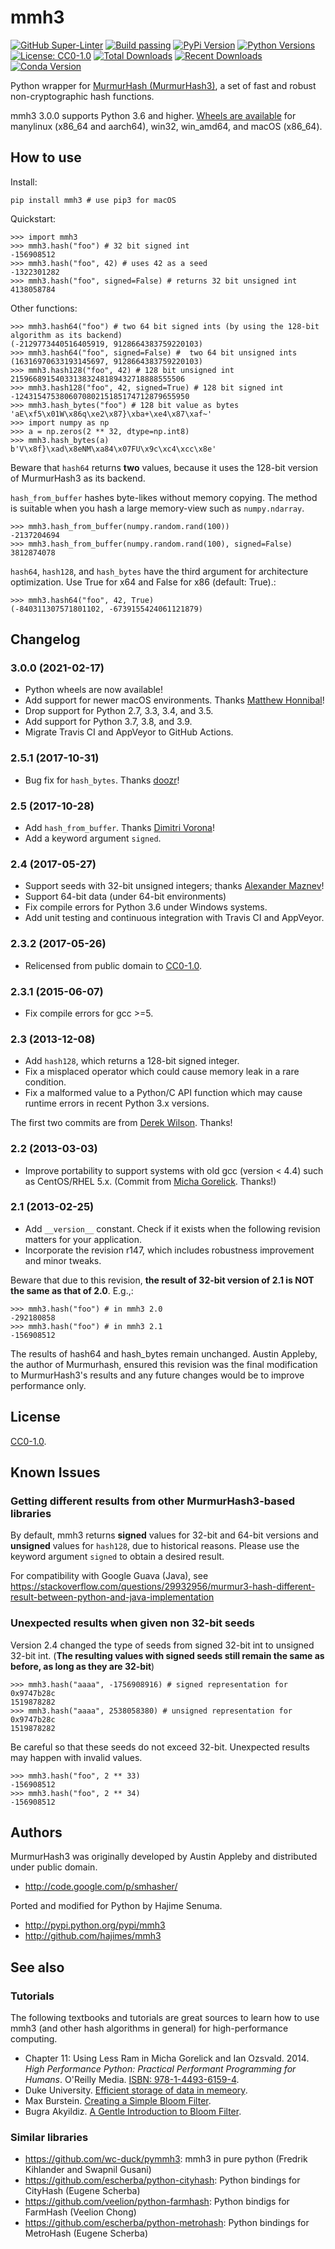 # mmh3
[![GitHub Super-Linter](https://github.com/hajimes/mmh3/workflows/Super-Linter/badge.svg?branch=feature/ghactions)](https://github.com/hajimes/mmh3/actions?query=workflow%3ASuper-Linter+branch%3Amaster)
[![Build passing](https://github.com/hajimes/mmh3/workflows/build/badge.svg?branch=feature/ghactions)](https://github.com/hajimes/mmh3/actions?query=workflow%3Abuild+branch%3Amaster)
[![PyPi Version](https://img.shields.io/pypi/v/mmh3.svg?style=flat-square&logo=pypi&logoColor=white)](https://pypi.org/project/mmh3/)
[![Python Versions](https://img.shields.io/pypi/pyversions/mmh3.svg)](https://pypi.org/project/mmh3/)
[![License: CC0-1.0](https://img.shields.io/badge/License-CC0%201.0-lightgrey.svg)](http://creativecommons.org/publicdomain/zero/1.0/)
[![Total Downloads](https://pepy.tech/badge/mmh3)](https://pepy.tech/project/mmh3)
[![Recent Downloads](https://pepy.tech/badge/mmh3/month)](https://pepy.tech/project/mmh3)
[![Conda Version](https://img.shields.io/conda/vn/conda-forge/mmh3.svg?style=flat-square&logo=conda-forge&logoColor=white)](https://anaconda.org/conda-forge/mmh3)

Python wrapper for [MurmurHash (MurmurHash3)](https://en.wikipedia.org/wiki/MurmurHash), a set of fast and robust non-cryptographic hash functions.

mmh3 3.0.0 supports Python 3.6 and higher. [Wheels are available](https://pypi.org/project/mmh3/3.0.0/#files) for manylinux (x86_64 and aarch64), win32, win_amd64, and macOS (x86_64).

## How to use
Install:
```shell
pip install mmh3 # use pip3 for macOS
```

Quickstart:
```shell
>>> import mmh3
>>> mmh3.hash("foo") # 32 bit signed int
-156908512
>>> mmh3.hash("foo", 42) # uses 42 as a seed
-1322301282
>>> mmh3.hash("foo", signed=False) # returns 32 bit unsigned int
4138058784
```

Other functions:
```shell
>>> mmh3.hash64("foo") # two 64 bit signed ints (by using the 128-bit algorithm as its backend)
(-2129773440516405919, 9128664383759220103)
>>> mmh3.hash64("foo", signed=False) #  two 64 bit unsigned ints
(16316970633193145697, 9128664383759220103)
>>> mmh3.hash128("foo", 42) # 128 bit unsigned int
215966891540331383248189432718888555506
>>> mmh3.hash128("foo", 42, signed=True) # 128 bit signed int
-124315475380607080215185174712879655950
>>> mmh3.hash_bytes("foo") # 128 bit value as bytes
'aE\xf5\x01W\x86q\xe2\x87}\xba+\xe4\x87\xaf~'
>>> import numpy as np
>>> a = np.zeros(2 ** 32, dtype=np.int8)
>>> mmh3.hash_bytes(a)
b'V\x8f}\xad\x8eNM\xa84\x07FU\x9c\xc4\xcc\x8e'
```

Beware that `hash64` returns **two** values, because it uses the 128-bit version of MurmurHash3 as its backend.

`hash_from_buffer` hashes byte-likes without memory copying. The method is suitable when you hash a large memory-view such as `numpy.ndarray`.

```shell
>>> mmh3.hash_from_buffer(numpy.random.rand(100))
-2137204694
>>> mmh3.hash_from_buffer(numpy.random.rand(100), signed=False)
3812874078
```

`hash64`, `hash128`, and `hash_bytes` have the third argument for architecture optimization. Use True for x64 and False for x86 (default: True).:

```shell
>>> mmh3.hash64("foo", 42, True) 
(-840311307571801102, -6739155424061121879)
```

## Changelog
### 3.0.0 (2021-02-17)
* Python wheels are now available!
* Add support for newer macOS environments. Thanks [Matthew Honnibal](https://github.com/honnibal)!
* Drop support for Python 2.7, 3.3, 3.4, and 3.5.
* Add support for Python 3.7, 3.8, and 3.9.
* Migrate Travis CI and AppVeyor to GitHub Actions.

### 2.5.1 (2017-10-31)
* Bug fix for `hash_bytes`. Thanks [doozr](https://github.com/doozr)!

### 2.5 (2017-10-28)
* Add `hash_from_buffer`. Thanks [Dimitri Vorona](https://github.com/alendit)!
* Add a keyword argument `signed`.

### 2.4 (2017-05-27)
* Support seeds with 32-bit unsigned integers; thanks [Alexander Maznev](https://github.com/pik)!
* Support 64-bit data (under 64-bit environments)
* Fix compile errors for Python 3.6 under Windows systems.
* Add unit testing and continuous integration with Travis CI and AppVeyor.

### 2.3.2 (2017-05-26)
* Relicensed from public domain to [CC0-1.0](./LICENSE).

### 2.3.1 (2015-06-07)
* Fix compile errors for gcc >=5.

### 2.3 (2013-12-08)
* Add `hash128`, which returns a 128-bit signed integer.
* Fix a misplaced operator which could cause memory leak in a rare condition.
* Fix a malformed value to a Python/C API function which may cause runtime errors in recent Python 3.x versions.

The first two commits are from [Derek Wilson](https://github.com/underrun). Thanks!

### 2.2 (2013-03-03)
* Improve portability to support systems with old gcc (version < 4.4) such as CentOS/RHEL 5.x. (Commit from [Micha Gorelick](https://github.com/mynameisfiber). Thanks!)

### 2.1 (2013-02-25)

* Add `__version__` constant. Check if it exists when the following revision matters for your application.
* Incorporate the revision r147, which includes robustness improvement and minor tweaks.

Beware that due to this revision, **the result of 32-bit version of 2.1 is NOT the same as that of 2.0**. E.g.,:

```shell
>>> mmh3.hash("foo") # in mmh3 2.0
-292180858
>>> mmh3.hash("foo") # in mmh3 2.1
-156908512
```

The results of hash64 and hash_bytes remain unchanged. Austin Appleby, the author of Murmurhash, ensured this revision was the final modification to MurmurHash3's results and any future changes would be to improve performance only.

## License

[CC0-1.0](./LICENSE).

## Known Issues
### Getting different results from other MurmurHash3-based libraries
By default, mmh3 returns **signed** values for 32-bit and 64-bit versions and **unsigned** values for `hash128`, due to historical reasons. Please use the keyword argument `signed` to obtain a desired result.

For compatibility with Google Guava (Java), see <https://stackoverflow.com/questions/29932956/murmur3-hash-different-result-between-python-and-java-implementation>

### Unexpected results when given non 32-bit seeds
Version 2.4 changed the type of seeds from signed 32-bit int to unsigned 32-bit int. (**The resulting values with signed seeds still remain the same as before, as long as they are 32-bit**)

```shell
>>> mmh3.hash("aaaa", -1756908916) # signed representation for 0x9747b28c
1519878282
>>> mmh3.hash("aaaa", 2538058380) # unsigned representation for 0x9747b28c
1519878282
```

Be careful so that these seeds do not exceed 32-bit. Unexpected results may happen with invalid values.

```shell
>>> mmh3.hash("foo", 2 ** 33)
-156908512
>>> mmh3.hash("foo", 2 ** 34)
-156908512
```

## Authors
MurmurHash3 was originally developed by Austin Appleby and distributed under public domain.

* <http://code.google.com/p/smhasher/>

Ported and modified for Python by Hajime Senuma.

* <http://pypi.python.org/pypi/mmh3>
* <http://github.com/hajimes/mmh3>

## See also
### Tutorials
The following textbooks and tutorials are great sources to learn how to use mmh3 (and other hash algorithms in general) for high-performance computing.

* Chapter 11: Using Less Ram in Micha Gorelick and Ian Ozsvald. 2014. *High Performance Python: Practical Performant Programming for Humans*. O'Reilly Media. [ISBN: 978-1-4493-6159-4](https://www.amazon.com/dp/1449361595).
* Duke University. [Efficient storage of data in memeory](http://people.duke.edu/~ccc14/sta-663-2016/20B_Big_Data_Structures.html).
* Max Burstein. [Creating a Simple Bloom Filter](http://www.maxburstein.com/blog/creating-a-simple-bloom-filter/).
* Bugra Akyildiz. [A Gentle Introduction to Bloom Filter](https://www.kdnuggets.com/2016/08/gentle-introduction-bloom-filter.html).

### Similar libraries
* <https://github.com/wc-duck/pymmh3>: mmh3 in pure python (Fredrik Kihlander and Swapnil Gusani)
* <https://github.com/escherba/python-cityhash>: Python bindings for CityHash (Eugene Scherba)
* <https://github.com/veelion/python-farmhash>: Python bindigs for FarmHash (Veelion Chong)
* <https://github.com/escherba/python-metrohash>: Python bindings for MetroHash (Eugene Scherba)